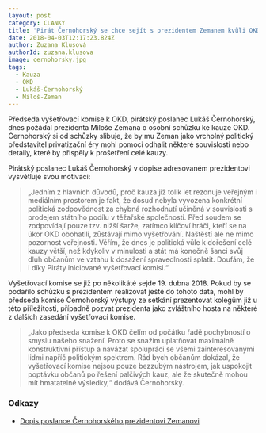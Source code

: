 ```yaml
---
layout: post
category: CLANKY
title: 'Pirát Černohorský se chce sejít s prezidentem Zemanem kvůli OKD'
date: 2018-04-03T12:17:23.824Z
author: Zuzana Klusová
authorId: zuzana.klusova
image: cernohorsky.jpg
tags:
  - Kauza
  - OKD
  - Lukáš-Černohorský
  - Miloš-Zeman
---
```


Předseda vyšetřovací komise k OKD, pirátský poslanec Lukáš Černohorský, dnes požádal prezidenta Miloše Zemana o osobní schůzku ke kauze OKD. Černohorský si od schůzky slibuje, že by mu Zeman jako vrcholný politický představitel privatizační éry mohl pomoci odhalit některé souvislosti nebo detaily, které by přispěly k prošetření celé kauzy.

Pirátský poslanec Lukáš Černohorský v dopise adresovaném prezidentovi vysvětluje svou motivaci: 

>„Jedním z hlavních důvodů, proč kauza již tolik let rezonuje veřejným i mediálním prostorem je fakt, že dosud nebyla vyvozena konkrétní politická zodpovědnost za chybná rozhodnutí učiněná v souvislosti s prodejem státního podílu v těžařské společnosti. Před soudem se zodpovídají pouze tzv. nižší šarže, zatímco klíčoví hráči, kteří se na úkor OKD obohatili, zůstávají mimo vyšetřování. Naštěstí ale ne mimo pozornost veřejnosti. Věřím, že dnes je politická vůle k dořešení celé kauzy větší, než kdykoliv v minulosti a stát má konečně šanci svůj dluh občanům ve vztahu k dosažení spravedlnosti splatit. Doufám, že i díky Piráty iniciované vyšetřovací komisi.“

Vyšetřovací komise se již po několikáté sejde 19. dubna 2018. Pokud by se podařilo schůzku s prezidentem realizovat ještě do tohoto data, mohl by předseda komise Černohorský výstupy ze setkání prezentovat kolegům již u této příležitosti, případně pozvat prezidenta jako zvláštního hosta na některé z dalších zasedání vyšetřovací komise.

>„Jako předseda komise k OKD čelím od počátku řadě pochybností o smyslu našeho snažení. Proto se snažím uplatňovat maximálně konstruktivní přístup a navázat spolupráci se všemi zainteresovanými lidmi napříč politickým spektrem. Rád bych občanům dokázal, že vyšetřovací komise nejsou pouze bezzubým nástrojem, jak uspokojit poptávku občanů po řešení palčivých kauz, ale že skutečně mohou mít hmatatelné výsledky,“ dodává Černohorský.

### Odkazy

* <a href="{{'/assets/pdf/dopis-prezidentovi.pdf' | relative_url }}">Dopis poslance Černohorského prezidentovi Zemanovi</a>
